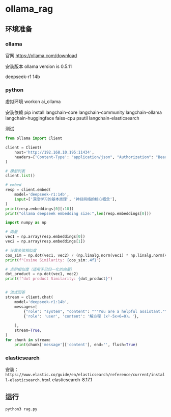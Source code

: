 # ollama_rag

## 环境准备

### ollama
官网
https://ollama.com/download

安装版本
ollama version is 0.5.11

deepseek-r1  14b


### python

虚拟环境
workon ai_ollama

安装依赖
pip install langchain-core langchain-community langchain-ollama langchain-huggingface faiss-cpu psutil langchain-elasticsearch


测试
```python
from ollama import Client

client = Client(
    host='http://192.168.10.195:11434',
    headers={'Content-Type': "application/json", "Authorization": "Bearer ollama"}
)

# 模型列表
client.list()

# embed
resp = client.embed(
    model='deepseek-r1:14b',
    input=['深度学习的基本原理', '神经网络的核心概念'],
)
print(resp.embeddings[0][:10])
print("ollama deepseek embedding size:",len(resp.embeddings[0]))

import numpy as np

# 向量
vec1 = np.array(resp.embeddings[0])
vec2 = np.array(resp.embeddings[1])

# 计算余弦相似度
cos_sim = np.dot(vec1, vec2) / (np.linalg.norm(vec1) * np.linalg.norm(vec2))
print(f"Cosine Similarity: {cos_sim:.4f}")

# 点积相似度（适用于已归一化的向量）
dot_product = np.dot(vec1, vec2)
print(f"dot product Similarity: {dot_product}")


# 流式回答
stream = client.chat(
    model='deepseek-r1:14b',
    messages=[
        {"role": "system", "content": """You are a helpful assistant."""},
        {'role': 'user', 'content': '解方程 (x²-5x+6=0)。'},
    
    ],
    stream=True,
)
for chunk in stream:
    print(chunk['message']['content'], end='', flush=True)

```

### elasticsearch
安装：`https://www.elastic.co/guide/en/elasticsearch/reference/current/install-elasticsearch.html`
elasticsearch-8.17.1


## 运行

`python3 rag.py`
